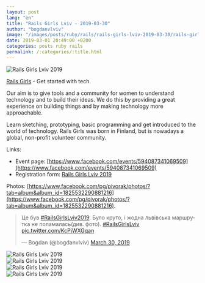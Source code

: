 ```yaml
---
layout: post
lang: "en"
title: "Rails Girls Lviv - 2019-03-30"
author: "bogdanvlviv"
image: "/images/posts/ruby/rails/rails-girls-lviv-2019-03-30/rails-girls-lviv-2019.jpg"
date: 2019-03-01 20:49:00 +0200
categories: posts ruby rails
permalink: /:categories/:title.html
---
```


<div class="picture">
  <img src="{{ "/images/posts/ruby/rails/rails-girls-lviv-2019-03-30/rails-girls-lviv-2019.jpg" | absolute_url }}" title="Rails Girls Lviv 2019" loading="lazy">
</div>

[Rails Girls](http://railsgirls.com) - Get started with tech.

Our aim is to give tools and a community for women to understand technology and to build their ideas.
We do this by providing a great experience on building things and by making technology more approachable.

Learn sketching, prototyping, basic programming and get introduced to the world of technology.
Rails Girls was born in Finland, but is nowadays a global, non-profit volunteer community.

Links:
- Event page: [https://www.facebook.com/events/594087341069509](https://www.facebook.com/events/594087341069509)
- Registration form: [Rails Girls Lviv 2019](https://docs.google.com/forms/d/e/1FAIpQLSfmTF_sO0XnqDQ3cTFjQX7vR7f5SstdaMXnYDtUhU-9efpXTA/viewform)

Photos: [https://www.facebook.com/pg/pivorak/photos/?tab=album&album_id=1825532290881216](https://www.facebook.com/pg/pivorak/photos/?tab=album&album_id=1825532290881216).

<blockquote class="twitter-tweet" data-lang="en"><p lang="uk" dir="ltr">Це був <a href="https://twitter.com/hashtag/RailsGirlsLviv2019?src=hash&amp;ref_src=twsrc%5Etfw">#RailsGirlsLviv2019</a>. Було круто, і жодна львівська маршрутка не поламалась(див. фото). <a href="https://twitter.com/hashtag/RailsGirlsLviv?src=hash&amp;ref_src=twsrc%5Etfw">#RailsGirlsLviv</a> <a href="https://t.co/KcPjWXGqan">pic.twitter.com/KcPjWXGqan</a></p>&mdash; Bogdan (@bogdanvlviv) <a href="https://twitter.com/bogdanvlviv/status/1112087169441718273?ref_src=twsrc%5Etfw">March 30, 2019</a></blockquote>

<div class="picture">
  <img src="{{ "/images/posts/ruby/rails/rails-girls-lviv-2019-03-30/0.jpg" | absolute_url }}" title="Rails Girls Lviv 2019" loading="lazy">
</div>

<div class="picture">
  <img src="{{ "/images/posts/ruby/rails/rails-girls-lviv-2019-03-30/1.jpg" | absolute_url }}" title="Rails Girls Lviv 2019" loading="lazy">
</div>

<div class="picture">
  <img src="{{ "/images/posts/ruby/rails/rails-girls-lviv-2019-03-30/2.jpg" | absolute_url }}" title="Rails Girls Lviv 2019" loading="lazy">
</div>

<div class="picture">
  <img src="{{ "/images/posts/ruby/rails/rails-girls-lviv-2019-03-30/3.jpg" | absolute_url }}" title="Rails Girls Lviv 2019" loading="lazy">
</div>
